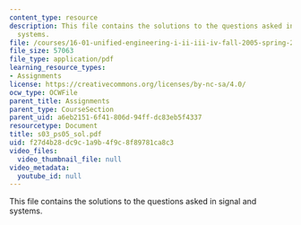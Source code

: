 ```yaml
---
content_type: resource
description: This file contains the solutions to the questions asked in signal and
  systems.
file: /courses/16-01-unified-engineering-i-ii-iii-iv-fall-2005-spring-2006/f27d4b28dc9c1a9b4f9c8f89781ca8c3_s03_ps05_sol.pdf
file_size: 57063
file_type: application/pdf
learning_resource_types:
- Assignments
license: https://creativecommons.org/licenses/by-nc-sa/4.0/
ocw_type: OCWFile
parent_title: Assignments
parent_type: CourseSection
parent_uid: a6eb2151-6f41-806d-94ff-dc83eb5f4337
resourcetype: Document
title: s03_ps05_sol.pdf
uid: f27d4b28-dc9c-1a9b-4f9c-8f89781ca8c3
video_files:
  video_thumbnail_file: null
video_metadata:
  youtube_id: null
---
```

This file contains the solutions to the questions asked in signal and systems.